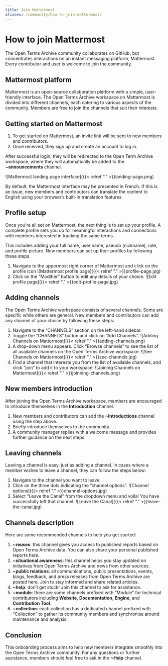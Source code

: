 ```yaml
---
title: Join Mattermost
aliases: /community/how-to-join-mattermost/
---
```


# How to join Mattermost

The Open Terms Archive community collaborates on GitHub, but concentrates interactions on an instant messaging platform, Mattermost. Every contributor and user is welcome to join the community.

## Mattermost platform

Mattermost is an open-source collaboration platform with a simple, user-friendly interface. The Open Terms Archive workspace on Mattermost is divided into different channels, each catering to various aspects of the community. Members are free to join the channels that suit their interests.

## Getting started on Mattermost

1. To get started on Mattermost, an invite link will be sent to new members and contributors.
2. Once received, they sign up and create an account to log in.

After successful login, they will be redirected to the Open Term Archive workspace, where they will automatically be added to the **~announcements** channel.

![Mattermost landing page interface]({{< relref "." >}}landing-page.png)

By default, the Mattermost interface may be presented in French. If this is an issue, new members and contributors can translate the content to English using your browser’s built-in translation features.

## Profile setup

Once you're all set on Mattermost, the next thing is to set up your profile. A complete profile sets you up for meaningful interactions and connections with members interested in tracking the same terms.

This includes adding your full name, user name, pseudo (nickname), role, and profile picture. New members can set up their profiles by following these steps.

1. Navigate to the uppermost right corner of Mattermost and click on the profile icon
   ![Mattermost profile page]({{< relref "." >}}profile-page.jpg)
2. Click on the “Modifier” button to edit any details of your choice.
   ![Edit profile page]({{< relref "." >}}edit-profile-page.jpg)

## Adding channels

The Open Terms Archive workspace consists of several channels. Some are specific while others are general. New members and contributors can add any channel of your choice by following these steps:

1. Navigate to the “CHANNELS” section on the left-hand sidebar.
2. Toggle the “CHANNELS” button and click on “Add Channels”.
   ![Adding Channels on Mattermost]({{< relref "." >}}adding-channels.png)
3. A drop-down menu appears. Click “Browse channels” to see the list of all available channels on the Open Terms Archive workspace.
   ![See Channels on Mattermost]({{< relref "." >}}see-channels.jpg)
4. Find a channel that interests you from the list of available channels, and click ”join” to add it to your workspace.
   ![Joining Channels on Mattermost]({{< relref "." >}}joinning-channels.png)

## New members introduction

After joining the Open Terms Archive workspace, members are encouraged to introduce themselves in the **Introduction** channel.

1. New members and contributors can add the **~Introductions** channel using the step above.
2. Briefly introduce themselves to the community.
3. A community manager replies with a welcome message and provides further guidance on the next steps.

## Leaving channels

Leaving a channel is easy, just as adding a channel. In cases where a member wishes to leave a channel, they can follow the steps below:

1. Navigate to the channel you want to leave.
2. Click on the three dots indicating the “channel options”.
   ![Channel options]({{< relref "." >}}channel-options.jpg)
3. Select “Leave the Canal” from the dropdown menu and voila! You have successfully left that channel.
   ![Leave the Canal]({{< relref "." >}}leave-the-canal.jpg)

## Channels description

Here are some recommended channels to help you get started:

1. **~reuses**: this channel gives you access to published reports based on Open Terms Archive data. You can also share your personal published reports here.
2. **~situational awareness**: this channel helps you stay updated on initiatives from Open Terms Archive and news from other sources.
3. **~public relations**: all communications, public presentations, events, blogs, feedback, and press releases from Open Terms Archive are posted here. Join to stay informed and share related articles.
4. **~help**: don’t get stuck! Join this channel to ask for assistance.
5. **~module**: there are some channels prefixed with “Module” for technical contributors including **Website**, **Documentation**, **Engine**, and **Contribution Tool**.
6. **~collection**: each collection has a dedicated channel prefixed with “Collection” to gather its community members and synchronise around maintenance and analysis.

## Conclusion

This onboarding process aims to help new members integrate smoothly into the Open Terms Archive community. For any questions or further assistance, members should feel free to ask in the **~Help** channel.
